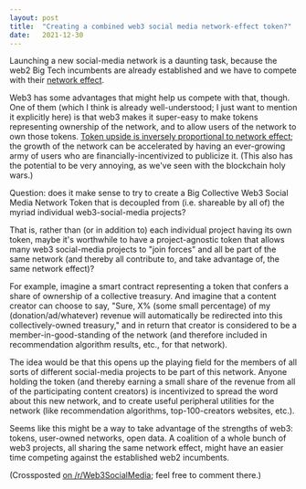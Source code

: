 ```yaml
---
layout: post
title:  "Creating a combined web3 social media network-effect token?"
date:   2021-12-30
---
```

Launching a new social-media network is a daunting task, because the web2 Big Tech incumbents are already established and we have to compete with their [network effect](https://en.wikipedia.org/wiki/Network_effect).

Web3 has some advantages that might help us compete with that, though. One of them (which I think is already well-understood; I just want to mention it explicitly here) is that web3 makes it super-easy to make tokens representing ownership of the network, and to allow users of the network to own those tokens. [Token upside is inversely proportional to network effect](https://vimeo.com/414091028); the growth of the network can be accelerated by having an ever-growing army of users who are financially-incentivized to publicize it. (This also has the potential to be very annoying, as we've seen with the blockchain holy wars.)

Question: does it make sense to try to create a Big Collective Web3 Social Media Network Token that is decoupled from (i.e. shareable by all of) the myriad individual web3-social-media projects?

That is, rather than (or in addition to) each individual project having its own token, maybe it's worthwhile to have a project-agnostic token that allows many web3 social-media projects to "join forces" and all be part of the same network (and thereby all contribute to, and take advantage of, the same network effect)?

For example, imagine a smart contract representing a token that confers a share of ownership of a collective treasury. And imagine that a content creator can choose to say, "Sure, X% (some small percentage) of my (donation/ad/whatever) revenue will automatically be redirected into this collectively-owned treasury," and in return that creator is considered to be a member-in-good-standing of the network (and therefore included in recommendation algorithm results, etc., for that network).

The idea would be that this opens up the playing field for the members of all sorts of different social-media projects to be part of this network. Anyone holding the token (and thereby earning a small share of the revenue from all of the participating content creators) is incentivized to spread the word about this new network, and to create useful peripheral utilities for the network (like recommendation algorithms, top-100-creators websites, etc.).

Seems like this might be a way to take advantage of the strengths of web3: tokens, user-owned networks, open data. A coalition of a whole bunch of web3 projects, all sharing the same network effect, might have an easier time competing against the established web2 incumbents.

(Crossposted [on /r/Web3SocialMedia](https://www.reddit.com/r/Web3SocialMedia/comments/rrd68w/creating_a_combined_web3_social_media/); feel free to comment there.)
